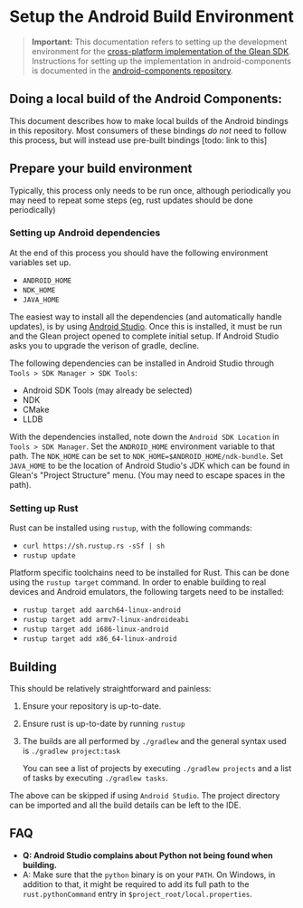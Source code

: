 # Setup the Android Build Environment

> **Important:** This documentation refers to setting up the development environment for the [cross-platform implementation of the Glean SDK](https://github.com/mozilla/glean).  Instructions for setting up the implementation in android-components is documented in the [android-components repository](https://github.com/mozilla-mobile/android-components).

## Doing a local build of the Android Components:

This document describes how to make local builds of the Android bindings in
this repository. Most consumers of these bindings *do not* need to follow
this process, but will instead use pre-built bindings [todo: link to this]

## Prepare your build environment

Typically, this process only needs to be run once, although periodically you
may need to repeat some steps (eg, rust updates should be done periodically)

### Setting up Android dependencies

At the end of this process you should have the following environment variables set up.

- `ANDROID_HOME`
- `NDK_HOME`
- `JAVA_HOME`

The easiest way to install all the dependencies (and automatically
handle updates), is by using [Android Studio](https://developer.android.com/studio/index.html).
Once this is installed, it must be run and the Glean project opened to complete initial setup.
If Android Studio asks you to upgrade the verison of gradle, decline.

The following dependencies can be installed in Android Studio through `Tools > SDK Manager > SDK Tools`:

- Android SDK Tools (may already be selected)
- NDK
- CMake
- LLDB

With the dependencies installed, note down the `Android SDK Location` in `Tools > SDK Manager`.
Set the `ANDROID_HOME` environment variable to that path.
The `NDK_HOME` can be set to `NDK_HOME=$ANDROID_HOME/ndk-bundle`.
Set `JAVA_HOME` to be the location of Android Studio's JDK which can be found in Glean's "Project Structure" menu. (You may need to escape spaces in the path).

### Setting up Rust

Rust can be installed using `rustup`, with the following commands:

- `curl https://sh.rustup.rs -sSf | sh`
- `rustup update`

Platform specific toolchains need to be installed for Rust. This can be
done using the `rustup target` command. In order to enable building to real
devices and Android emulators, the following targets need to be installed:

- `rustup target add aarch64-linux-android`
- `rustup target add armv7-linux-androideabi`
- `rustup target add i686-linux-android`
- `rustup target add x86_64-linux-android`

## Building

This should be relatively straightforward and painless:

1. Ensure your repository is up-to-date.

2. Ensure rust is up-to-date by running `rustup`

3. The builds are all performed by `./gradlew` and the general syntax used is
   `./gradlew project:task`

   You can see a list of projects by executing `./gradlew projects` and a list
   of tasks by executing `./gradlew tasks`.

The above can be skipped if using `Android Studio`. The project directory can be imported
and all the build details can be left to the IDE.

## FAQ

- **Q: Android Studio complains about Python not being found when building.**
- A: Make sure that the `python` binary is on your `PATH`. On Windows, in addition to that,
it might be required to add its full path to the `rust.pythonCommand` entry in  `$project_root/local.properties`.
